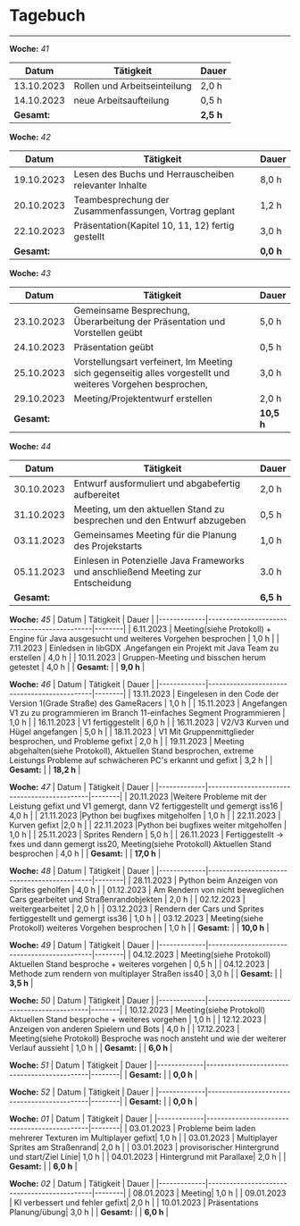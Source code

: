 # Tagebuch
---

**Woche:** *41*

| Datum       | Tätigkeit                                  | Dauer  |
|-------------|---------------------------------------------|--------|
| 13.10.2023  | Rollen und Arbeitseinteilung                | 2,0 h  |
| 14.10.2023  | neue Arbeitsaufteilung                      | 0,5 h  |
| **Gesamt:**  |                                            | **2,5 h**  |


**Woche:** *42*

| Datum       | Tätigkeit                                  | Dauer  |
|-------------|---------------------------------------------|--------|
| 19.10.2023  | Lesen des Buchs und Herrauscheiben relevanter Inhalte                                             | 8,0 h  |
| 20.10.2023  | Teambesprechung der Zusammenfassungen, Vortrag geplant                                            | 1,2 h  |
| 22.10.2023  | Präsentation(Kapitel 10, 11, 12) fertig gestellt                                            | 3,0 h  |
| **Gesamt:**  |                                            | **0,0 h**  |

**Woche:** *43*

| Datum       | Tätigkeit                                  | Dauer  |
|-------------|---------------------------------------------|--------|
| 23.10.2023  |   Gemeinsame Besprechung, Überarbeitung der Präsentation und Vorstellen geübt                                         | 5,0 h  |
| 24.10.2023  | Präsentation geübt                                         | 0,5 h  |
| 25.10.2023  |             Vorstellungsart verfeinert, Im Meeting sich gegenseitig alles vorgestellt und weiteres Vorgehen besprochen,                                 | 3,0 h  |
| 29.10.2023  |      Meeting/Projektentwurf erstellen                              | 2,0 h  |
| **Gesamt:**  |                                            | **10,5 h**  |

**Woche:** *44*

| Datum       | Tätigkeit                                  | Dauer  |
|-------------|---------------------------------------------|--------|
| 30.10.2023  |   Entwurf  ausformuliert und abgabefertig aufbereitet                          | 2,0 h  |
| 31.10.2023  |   Meeting, um den aktuellen Stand zu besprechen und den Entwurf abzugeben                                     |  0,5 h |
| 03.11.2023  |    Gemeinsames Meeting für die Planung des Projekstarts                                        | 1,0 h  |
| 05.11.2023  |   Einlesen in Potenzielle Java Frameworks und anschließend Meeting zur Entscheidung                  | 3.0 h | 
| **Gesamt:**  |                                            | **6,5 h**  |

**Woche:** *45*
| Datum       | Tätigkeit                                  | Dauer  |
|-------------|---------------------------------------------|--------|
| 6.11.2023  | Meeting(siehe Protokoll) + Engine für Java ausgesucht und weiteres Vorgehen besprochen      | 1,0 h  |
| 7.11.2023  | Einledsen in libGDX .Angefangen ein Projekt mit Java Team zu erstellen         | 4,0 h  |
| 10.11.2023  | Gruppen-Meeting und bisschen herum getestet             | 4,0 h  |
| **Gesamt:**  |                                            | **9,0 h**  |

**Woche:** *46*
| Datum       | Tätigkeit                                  | Dauer  |
|-------------|---------------------------------------------|--------|
| 13.11.2023  |  Eingelesen in den Code der Version 1(Grade Straße) des GameRacers       | 1,0 h  |
| 15.11.2023  | Angefangen V1 zu zu programmieren im Branch 11-einfaches Segment Programmieren     | 1,0 h  |
| 16.11.2023  | V1 fertiggestellt             | 6,0 h  |
| 16.11.2023  | V2/V3 Kurven und Hügel angefangen        | 5,0 h  |
| 18.11.2023  | V1 Mit Gruppenmittglieder besprochen, und Probleme gefixt         | 2,0 h  |
| 19.11.2023  | Meeting abgehalten(siehe Protokoll), Aktuellen Stand besprochen, extreme Leistungs Probleme auf schwächeren PC's erkannt und gefixt        | 3,2 h  |
| **Gesamt:**  |                                            | **18,2 h**  |

**Woche:** *47*
| Datum       | Tätigkeit                                  | Dauer  |
|-------------|---------------------------------------------|--------|
| 20.11.2023  |Weitere Probleme mit der Leistung gefixt und V1 gemergt, dann V2 fertiggestellt und gemergt iss16  | 4,0 h  |
| 21.11.2023  |Python bei bugfixes mitgeholfen  | 1,0 h  |
| 22.11.2023  | Kurven gefixt       |2,0 h  |
| 22.11.2023  |Python bei bugfixes weiter mitgeholfen  | 1,0 h  |
| 25.11.2023  | Sprites Rendern          | 5,0 h  |
| 26.11.2023  | Fertiggestellt -> fxes und dann gemergt iss20, Meeting(siehe Protokoll) Aktuellen Stand besprochen        | 4,0 h  |
| **Gesamt:**  |                          | **17,0 h**  |

**Woche:** *48*
| Datum       | Tätigkeit                                  | Dauer  |
|-------------|---------------------------------------------|--------|
| 28.11.2023  | Python beim Anzeigen von Sprites geholfen |  4,0 h  |
| 01.12.2023  | Am Rendern von nicht beweglichen Cars gearbeitet und Straßenrandobjekten |  2,0 h  |
| 02.12.2023  | weitergearbeitet |  2,0 h  |
| 03.12.2023  | Rendern der Cars und Sprites fertiggestellt und gemergt iss36 |  1,0 h  |
| 03.12.2023  | Meeting(siehe Protokoll) weiteres Vorgehen besprochen |  1,0 h  |
| **Gesamt:**  |                          | **10,0 h**  |


**Woche:** *49*
| Datum       | Tätigkeit                                  | Dauer  |
|-------------|---------------------------------------------|--------|
| 04.12.2023  | Meeting(siehe Protokoll) Aktuellen Stand besproche + weiteres vorgehen |  0,5 h  |
| 04.12.2023  | Methode zum rendern von multiplayer Straßen iss40 |  3,0 h  |
| **Gesamt:**  |                          | **3,5 h**  |

**Woche:** *50*
| Datum       | Tätigkeit                                  | Dauer  |
|-------------|---------------------------------------------|--------|
| 10.12.2023  | Meeting(siehe Protokoll) Aktuellen Stand besproche + weiteres vorgehen |  1,0 h  |
| 12.12.2023  | Anzeigen von anderen Spielern und Bots |  4,0 h  |
| 17.12.2023  | Meeting(siehe Protokoll) Besproche was noch ansteht und wie der weiterer Verlauf aussieht |  1,0 h  |
| **Gesamt:**  |                          | **6,0 h**  |


**Woche:** *51*
| Datum       | Tätigkeit                                  | Dauer  |
|-------------|---------------------------------------------|--------|
| **Gesamt:**  |                          | **0,0 h**  |


**Woche:** *52*
| Datum       | Tätigkeit                                  | Dauer  |
|-------------|---------------------------------------------|--------|
| **Gesamt:**  |                          | **0,0 h**  |


**Woche:** *01*
| Datum       | Tätigkeit                                  | Dauer  |
|-------------|---------------------------------------------|--------|
| 03.01.2023  | Probleme beim laden mehrerer Texturen im Multiplayer gefixt|  1,0 h  |
| 03.01.2023  | Multiplayer Sprites am Straßenrand|  2,0 h  |
| 03.01.2023  | provisorischer Hintergrund und start/Ziel Linie|  1,0 h  |
| 04.01.2023  | Hintergrund mit Parallaxe|  2,0 h  |
| **Gesamt:**  |                          | **6,0 h**  |

**Woche:** *02*
| Datum       | Tätigkeit                                  | Dauer  |
|-------------|---------------------------------------------|--------|
| 08.01.2023  | Meeting|  1,0 h  |
| 09.01.2023  | KI verbessert und fehler gefixt|  2,0 h  |
| 10.01.2023  | Präsentations Planung/übung|  3,0 h  |
| **Gesamt:**  |                          | **6,0 h**  |



